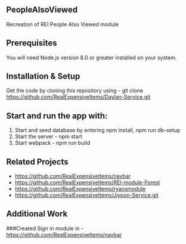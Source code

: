 ## PeopleAlsoViewed
Recreation of REI People Also Viewed module

## Prerequisites
You will need Node.js version 8.0 or greater installed on your system.

## Installation & Setup
Get the code by cloning this repository using -
git clone https://github.com/RealExpensiveItems/Daylan-Service.git


## Start and run the app with: 
1. Start and seed database by entering npm install, npm run db-setup
2. Start the server - npm start
3. Start webpack - npm run build


## Related Projects
- https://github.com/RealExpensiveItems/navbar
- https://github.com/RealExpensiveItems/REI-module-Forest
- https://github.com/RealExpensiveItems/ryansmodule
- https://github.com/RealExpensiveItems/Jiyoon-Service.git

## Additional Work

###Created Sign in module in 
-https://github.com/RealExpensiveItems/navbar
